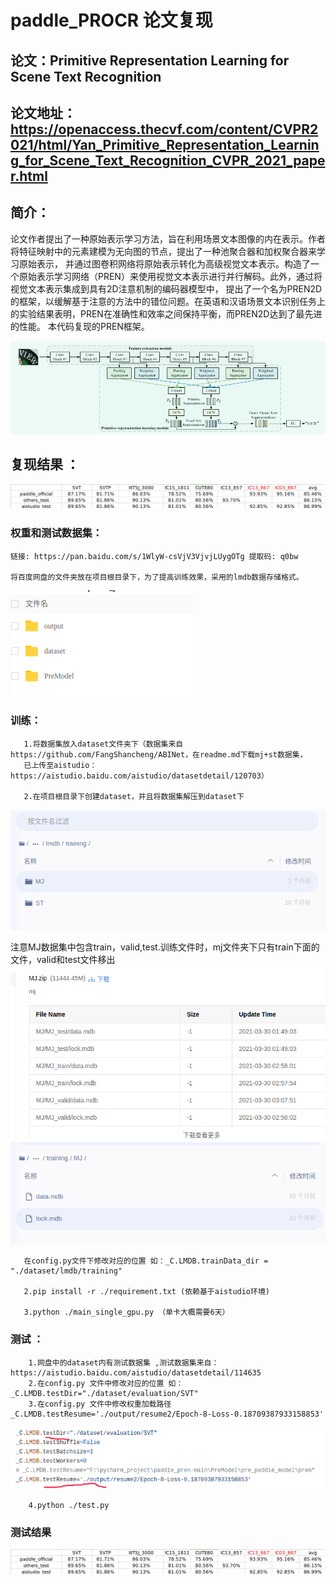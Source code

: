 # paddle_PROCR 论文复现
## 论文：Primitive Representation Learning for Scene Text Recognition
## 论文地址：https://openaccess.thecvf.com/content/CVPR2021/html/Yan_Primitive_Representation_Learning_for_Scene_Text_Recognition_CVPR_2021_paper.html

## 简介：
   论文作者提出了一种原始表示学习方法，旨在利用场景文本图像的内在表示。作者将特征映射中的元素建模为无向图的节点，提出了一种池聚合器和加权聚合器来学习原始表示，
   并通过图卷积网络将原始表示转化为高级视觉文本表示。构造了一个原始表示学习网络（PREN）来使用视觉文本表示进行并行解码。此外，通过将视觉文本表示集成到具有2D注意机制的编码器模型中，
   提出了一个名为PREN2D的框架，以缓解基于注意的方法中的错位问题。在英语和汉语场景文本识别任务上的实验结果表明，PREN在准确性和效率之间保持平衡，而PREN2D达到了最先进的性能。
   本代码复现的PREN框架。
   
   ![image](https://github.com/developWmark/paddle_PROCR/blob/master/samples/framework.png)
 
## 复现结果 ：
   ![image](https://github.com/developWmark/paddle_PROCR/blob/master/samples/result.png)
 
###  权重和测试数据集：
    链接: https://pan.baidu.com/s/1WlyW-csVjV3VjvjLUygOTg 提取码: q0bw 
 
    将百度网盘的文件夹放在项目根目录下，为了提高训练效果，采用的lmdb数据存储格式。
   ![image](https://github.com/developWmark/paddle_PROCR/blob/master/samples/show1.png)
     
### 训练：
       1.将数据集放入dataset文件夹下（数据集来自https://github.com/FangShancheng/ABINet，在readme.md下载mj+st数据集，
       已上传至aistudio：https://aistudio.baidu.com/aistudio/datasetdetail/120703）
       
       2.在项目根目录下创建dataset，并且将数据集解压到dataset下
   ![image](https://github.com/developWmark/paddle_PROCR/blob/master/samples/Screenshot_select-area_20220207160211.png)
   
   注意MJ数据集中包含train，valid,test.训练文件时，mj文件夹下只有train下面的文件，valid和test文件移出
   ![image](https://github.com/developWmark/paddle_PROCR/blob/master/samples/Screenshot_select-area_20220207160303.png)
   ![image](https://github.com/developWmark/paddle_PROCR/blob/master/samples/Screenshot_select-area_20220207160220.png)
   
         
       在config.py文件下修改对应的位置 如：_C.LMDB.trainData_dir = "./dataset/lmdb/training"
       
       2.pip install -r ./requirement.txt (依赖基于aistudio环境)
       
       3.python ./main_single_gpu.py （单卡大概需要6天）
       
 ### 测试 ：
        1.网盘中的dataset内有测试数据集 ,测试数据集来自：https://aistudio.baidu.com/aistudio/datasetdetail/114635
        2.在config.py 文件中修改对应的位置 如：_C.LMDB.testDir="./dataset/evaluation/SVT"
        3.在config.py 文件中修改权重加载路径 _C.LMDB.testResume='./output/resume2/Epoch-8-Loss-0.18709387933158853'
   ![image](https://github.com/developWmark/paddle_PROCR/blob/master/samples/show2.png)
        
        4.python ./test.py
        
### 测试结果
   ![image](https://github.com/developWmark/paddle_PROCR/blob/master/samples/result.png)
         
       
       
    
